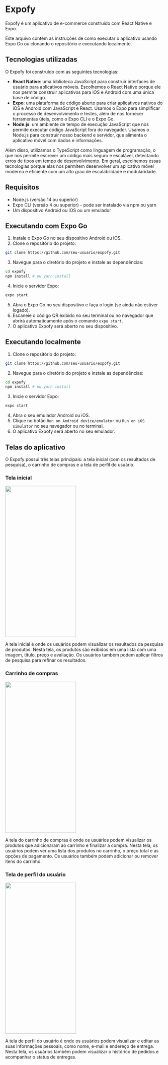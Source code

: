 # Expofy

Expofy é um aplicativo de e-commerce construído com React Native e Expo.

Este arquivo contém as instruções de como executar o aplicativo usando Expo Go ou clonando o repositório e executando localmente.

## Tecnologias utilizadas

O Expofy foi construído com as seguintes tecnologias:

- **React Native**: uma biblioteca JavaScript para construir interfaces de usuário para aplicativos móveis. Escolhemos o React Native porque ele nos permite construir aplicativos para iOS e Android com uma única base de código.
- **Expo**: uma plataforma de código aberto para criar aplicativos nativos do iOS e Android com JavaScript e React. Usamos o Expo para simplificar o processo de desenvolvimento e testes, além de nos fornecer ferramentas úteis, como o Expo CLI e o Expo Go.
- **Node.js**: um ambiente de tempo de execução JavaScript que nos permite executar código JavaScript fora do navegador. Usamos o Node.js para construir nosso backend e servidor, que alimenta o aplicativo móvel com dados e informações.

Além disso, utilizamos o TypeScript como linguagem de programação, o que nos permite escrever um código mais seguro e escalável, detectando erros de tipos em tempo de desenvolvimento. Em geral, escolhemos essas tecnologias porque elas nos permitem desenvolver um aplicativo móvel moderno e eficiente com um alto grau de escalabilidade e modularidade.

## Requisitos

- Node.js (versão 14 ou superior)
- Expo CLI (versão 4 ou superior) - pode ser instalado via npm ou yarn
- Um dispositivo Android ou iOS ou um emulador

## Executando com Expo Go

1. Instale o Expo Go no seu dispositivo Android ou iOS.
2. Clone o repositório do projeto:

```bash
git clone https://github.com/seu-usuario/expofy.git
```

3. Navegue para o diretório do projeto e instale as dependências:

```bash
cd expofy
npm install # ou yarn install
```

4. Inicie o servidor Expo:

```bash
expo start
```

5. Abra o Expo Go no seu dispositivo e faça o login (se ainda não estiver logado).
6. Escaneie o código QR exibido no seu terminal ou no navegador que abrirá automaticamente após o comando `expo start`.
7. O aplicativo Expofy será aberto no seu dispositivo.

## Executando localmente

1. Clone o repositório do projeto:

```bash
git clone https://github.com/seu-usuario/expofy.git
```

2. Navegue para o diretório do projeto e instale as dependências:

```bash
cd expofy
npm install # ou yarn install
```

3. Inicie o servidor Expo:

```bash
expo start
```

4. Abra o seu emulador Android ou iOS.
5. Clique no botão `Run on Android device/emulator` ou `Run on iOS simulator` no seu navegador ou no terminal.
6. O aplicativo Expofy será aberto no seu emulador.

## Telas do aplicativo

O Expofy possui três telas principais: a tela inicial (com os resultados de pesquisa), o carrinho de compras e a tela de perfil do usuário.

### Tela inicial

<img src="https://user-images.githubusercontent.com/100056112/231034389-f5c7e44a-a8be-4c53-ad6e-d7543c3fc29f.png" height="480" width="225">

A tela inicial é onde os usuários podem visualizar os resultados da pesquisa de produtos. Nesta tela, os produtos são exibidos em uma lista com uma imagem, título, preço e avaliação. Os usuários também podem aplicar filtros de pesquisa para refinar os resultados.

### Carrinho de compras

<img src="https://user-images.githubusercontent.com/100056112/231035464-789158c6-d6da-4cec-948d-de801c28ed05.png" height="480" width="225">

A tela do carrinho de compras é onde os usuários podem visualizar os produtos que adicionaram ao carrinho e finalizar a compra. Nesta tela, os usuários podem ver uma lista dos produtos no carrinho, o preço total e as opções de pagamento. Os usuários também podem adicionar ou remover itens do carrinho.

### Tela de perfil do usuário

<img src="https://user-images.githubusercontent.com/100056112/231034515-dfc70b04-f62f-4b34-86e2-3c6f99dfc034.png" height="480" width="225">

A tela de perfil do usuário é onde os usuários podem visualizar e editar as suas informações pessoais, como nome, e-mail e endereço de entrega. Nesta tela, os usuários também podem visualizar o histórico de pedidos e acompanhar o status de entregas.
